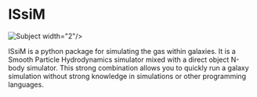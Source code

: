 # ISsiM

![Subject width="2"/>](https://github.com/dannytalk/ISsiM/assets/114359435/b6155dc4-dbc4-481e-99bb-dcf3c36e7caa)


ISsiM is a python package for simulating the gas within galaxies. It is a Smooth Particle Hydrodynamics simulator mixed with a direct object N-body simulator. This strong combination allows you to quickly run a galaxy simulation without strong knowledge in simulations or other programming languages. 

